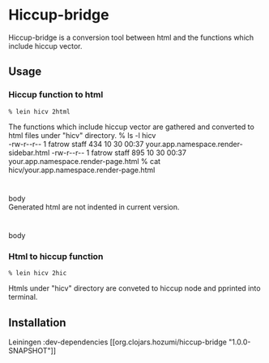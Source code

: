 # Hiccup-bridge

Hiccup-bridge is a conversion tool between html and the functions which include hiccup vector.

## Usage

### Hiccup function to html
    % lein hicv 2html
The functions which include hiccup vector are gathered and converted to html files under "hicv" directory.
    % ls -l hicv         
    -rw-r--r--  1 fatrow  staff   434 10 30 00:37 your.app.namespace.render-sidebar.html
    -rw-r--r--  1 fatrow  staff   895 10 30 00:37 your.app.namespace.render-page.html
    % cat hicv/your.app.namespace.render-page.html 
    <c-- clj="(defn render-page [req title &amp; body] &quot;Render a page using
    the given title and body. Title will be escaped,\n  body will not.&quot; $1)">
    <c-- clj="(html (doctype :html5) $1)"><html><head><title><c-- clj="(str (h title)
    &quot; - &quot; (h site-title))" /></title><c-- clj="(include-css &quot;/css/style.css&quot;
    &quot;/css/shCore.css&quot; &quot;/css/shThemeDefault.css&quot;)" /><c-- clj="(include-js
    &quot;/js/jquery.js&quot; &quot;/js/shCore.js&quot; &quot;/js/shBrushClojure.js&quot;
    &quot;/js/main.js&quot;)" /></head><body><div id="page-shell"><div id="masthead"><h1>
    <c-- clj="(link-to &quot;/&quot; (h site-title))" /></h1></div><div id="content-shell">
    <c-- clj="(render-session-info req)" /><c-- clj="(render-sidebar req)" /><h2 id="page-title">
    <c-- clj="(h title)" /></h2><div id="main-content">body</div><div class="clear"></div>
    </div></div></body></html></c--></c-->
Generated html are not indented in current version.
    <c-- clj="(defn render-page [req title &amp; body] &quot;Render a page using the given title and body. Title will be escaped,\n  body will not.&quot; $1)">
    <c-- clj="(html (doctype :html5) $1)">
    <html>
    <head>
    <title>
    <c-- clj="(str (h title) &quot; - &quot; (h site-title))" />
    </title>
    <c-- clj="(include-css &quot;/css/style.css&quot; &quot;/css/shCore.css&quot;
    &quot;/css/shThemeDefault.css&quot;)" />
    <c-- clj="(include-js &quot;/js/jquery.js&quot; &quot;/js/shCore.js&quot; &quot;
    /js/shBrushClojure.js&quot; &quot;/js/main.js&quot;)" />
    </head>
    <body>
    <div id="page-shell">
      <div id="masthead">
        <h1>
          <c-- clj="(link-to &quot;/&quot; (h site-title))" />
        </h1>
      </div>
      <div id="content-shell">
        <c-- clj="(render-session-info req)" />
        <c-- clj="(render-sidebar req)" />
        <h2 id="page-title">
          <c-- clj="(h title)" />
        </h2>
        <div id="main-content">body</div>
        <div class="clear"></div>
      </div>
    </div>
    </body>
    </html>
    </c-->
    </c-->

### Html to hiccup function
    % lein hicv 2hic
Htmls under "hicv" directory are conveted to hiccup node and pprinted into terminal.
    
## Installation

Leiningen
    :dev-dependencies [[org.clojars.hozumi/hiccup-bridge "1.0.0-SNAPSHOT"]]

